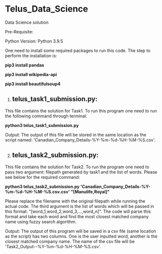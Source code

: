 # Telus_Data_Science
Data Science solution 


Pre-Requisite:

Python Version: Python 3.9.5

One need to install some required packages to run this code. The step to perform the installation is:

**pip3 install pandas**

**pip3 install wikipedia-api**

**pip3 install beautifulsoup4**

1. ## telus_task1_submission.py:  
This file contains the solution for Task1. To run this program one need to run the following command through terminal:

**python3 telus_task1_submission.py**

Output: The output of this file will be stored in the same location as the script named: 'Canadian_Company_Details-%Y-%m-%d-%H-%M-%S.csv'.


2. ## telus_task2_submission.py:
This file contains the solution for Task2. To run the program one need to pass two argument: filepath generated by task1 and the list of words. Please see below for the required command:

**python3 telus_task2_submission.py 'Canadian_Company_Details-%Y-%m-%d-%H-%M-%S.csv.csv' "[Manulife,Royal]"**

Please replace the filename with the original filepath while running the actual code. The third argument is the list of words which will be passed in this format: "[word_1,word_2,word_3,...,word_n]". The code will parse this format and take each word and find the most closest matched company name using fuzzy search algorithm.

Output: The output of this program will be saved in a csv file (same location as the script) has two columns. One is the user inputted word, another is the closest matched company name. The name of the csv file will be 'Task2_Output--%Y-%m-%d-%H-%M-%S.csv'.
